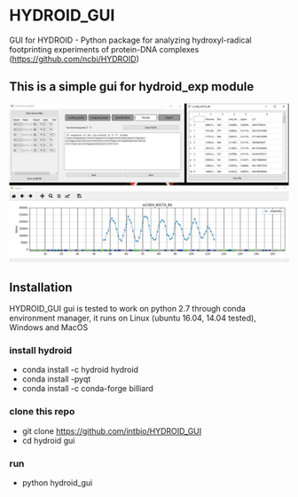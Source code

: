 # HYDROID_GUI
GUI for HYDROID - Python package for analyzing hydroxyl-radical footprinting experiments of protein-DNA complexes (https://github.com/ncbi/HYDROID)
## This is a simple gui for hydroid_exp module
![](data/screenshot.png)
## Installation
HYDROID_GUI gui is tested to work on python 2.7 through conda environment manager, it runs on Linux (ubuntu 16.04, 14.04 tested), Windows and MacOS
### install hydroid
- conda install -c hydroid hydroid
- conda install -pyqt
- conda install -c conda-forge billiard
### clone this repo
- git clone https://github.com/intbio/HYDROID_GUI
- cd hydroid gui
### run 
- python hydroid_gui
